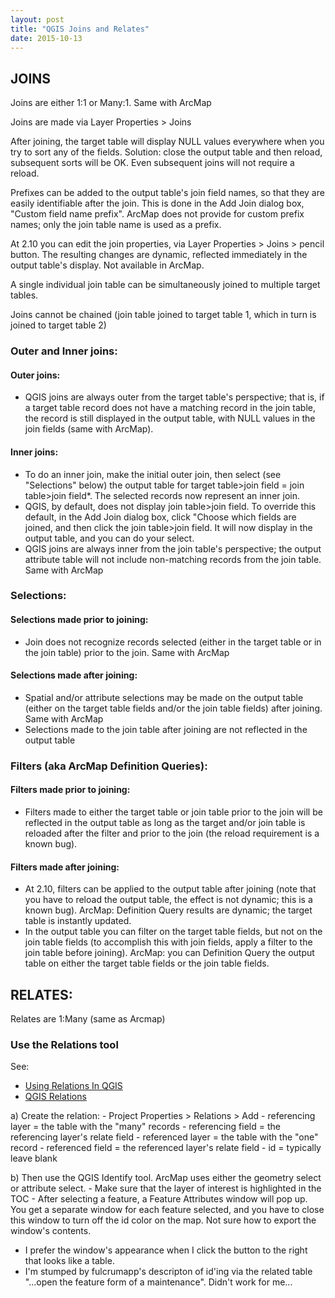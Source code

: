 ```yaml
---
layout: post
title: "QGIS Joins and Relates"
date: 2015-10-13
---
```


## JOINS ##

Joins are either 1:1 or Many:1. Same with ArcMap

Joins are made via Layer Properties > Joins

After joining, the target table will display NULL values everywhere when you try to sort any of the fields. Solution: close the output table and then reload, subsequent sorts will be OK. Even subsequent joins will not require a reload.

Prefixes can be added to the output table's join field names, so that they are easily identifiable after the join. This is done in the Add Join dialog box, "Custom field name prefix". ArcMap does not provide for custom prefix names; only the join table name is used as a prefix.

At 2.10 you can edit the join properties, via Layer Properties > Joins > pencil button. The resulting changes are dynamic, reflected immediately in the output table's display. Not available in ArcMap.

A single individual join table can be simultaneously joined to multiple target tables.

Joins cannot be chained (join table joined to target table 1, which in turn is joined to target table 2)

### Outer and Inner joins: ###

#### Outer joins: ####

* QGIS joins are always outer from the target table's perspective; that is, if a target table record does not have a matching record in the join table, the record is still displayed in the output table, with NULL values in the join fields (same with ArcMap). 

#### Inner joins: ####

* To do an inner join, make the initial outer join, then select (see "Selections" below) the output table for target table>join field = join table>join field*. The selected records now represent an inner join.
* QGIS, by default, does not display join table>join field. To override this default, in the Add Join dialog box, click "Choose which fields are joined, and then click the join table>join field. It will now display in the output table, and you can do your select.
* QGIS joins are always inner from the join table's perspective; the output attribute table will not include non-matching records from the join table. Same with ArcMap

### Selections: ###

#### Selections made prior to joining: ####

* Join does not recognize records selected (either in the target table or in the join table) prior to the join. Same with ArcMap 

#### Selections made after joining: ####

* Spatial and/or attribute selections may be made on the output table (either on the target table fields and/or the join table fields) after joining. Same with ArcMap 
* Selections made to the join table after joining are not reflected in the output table

### Filters (aka ArcMap Definition Queries): ###

#### Filters made prior to joining: ####

* Filters made to either the target table or join table prior to the join will be reflected in the output table as long as the target and/or join table is reloaded after the filter and prior to the join (the reload requirement is a known bug).

#### Filters made after joining: ####

* At 2.10, filters can be applied to the output table after joining (note that you have to reload the output table, the effect is not dynamic; this is a known bug). ArcMap: Definition Query results are dynamic; the target table is instantly updated.
* In the output table you can filter on the target table fields, but not on the join table fields (to accomplish this with join fields, apply a filter to the join table before joining). ArcMap: you can Definition Query the output table on either the target table fields or the join table fields.

## RELATES: ##

Relates are 1:Many (same as Arcmap)

### Use the Relations tool ###

See:
* [Using Relations In QGIS](http://fulcrumapp.com/blog/using-relations-in-qgis/)
* [QGIS Relations](http://blog.vitu.ch/10112013-1201/qgis-relations)

a) Create the relation:
    - Project Properties > Relations > Add
    - referencing layer = the table with the "many" records
    - referencing field = the referencing layer's relate field
    - referenced layer = the table with the "one" record
    - referenced field = the referenced layer's relate field
    - id = typically leave blank

b) Then use the QGIS Identify tool. ArcMap uses either the geometry select or attribute select. 
    - Make sure that the layer of interest is highlighted in the TOC
    - After selecting a feature, a Feature Attributes window will pop up. You get a separate window for each feature selected, and you have to close this window to turn off the id color on the map. Not sure how to export the window's contents.
   - I prefer the window's appearance when I click the button to the right that looks like a table.
   - I'm stumped by fulcrumapp's descripton of id'ing via the related table "...open the feature form of a maintenance". Didn't work for me...
